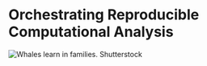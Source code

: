 # Orchestrating Reproducible Computational Analysis

![Whales learn in families. Shutterstock](https://images.theconversation.com/files/204018/original/file-20180130-107690-1j6egy0.jpg?ixlib=rb-1.1.0&q=30&auto=format&w=600&h=401&fit=crop&dpr=2)
